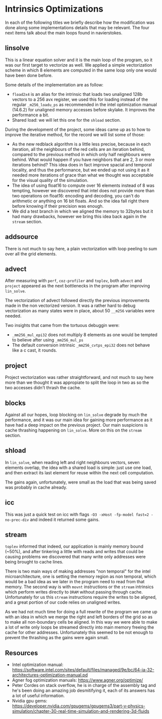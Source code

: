 # Intrinsics Optimizations

In each of the following titles we briefly describe how the modification was
done along some implementations details that may be relevant. The four next
items talk about the main loops found in navierstokes.

## linsolve

This is a linear equation solver and it is the main loop of the program, so it
was our first target to vectorize as well. We applied a simple vectorization
scheme in which 8 elements are computed in the same loop only one would have
been done before.

Some details of the implementation are as follow:

- `fload2x4` is an alias for the intrinsic that loads two unaligned 128b vectors
  to a 256 avx register, we used this for loading instead of the regular
  `_m256_loadu_ps` as recommended in the intel optimization manual (14.6.2) for
  unaligned memory accesses before skylake. It improves the performance a bit.
- Shared load: we will let this one for the `shload` section.

During the development of the project, some ideas came up as to how to improve
the iterative method, for the record we will list some of those:

- As the new redblack algorithm is a little less precise, because in each
  iteration, all the neighbours of the red cells are an iteration behind,
  compared to the previous method in which only half neighbours were behind.
  What would happen if you have neighbors that are 2, 3 or more iterations
  behind? This idea does in fact improve spacial and temporal locality, and thus
  the performance, but we ended up not using it as it needed more iterations of
  grace than what we thought was acceptable for the visual quality of the
  simulation.
- The idea of using float16 to compute over 16 elements instead of 8 was
  tempting, however we discovered that intel does not provide more than two
  operations on float16: encoding and decoding, you can't do arithmetic or
  anything on 16 bit floats. And so the idea fall right there before knowing if
  their precision was enough.
- We did a test branch in which we aligned the memory to 32bytes but it had many
  drawbacks, however we bring this idea back again in the `stream` section.

## addsource

There is not much to say here, a plain vectorization with loop peeling to sum
over all the grid elements.

## advect

After measuring with `perf`, `coz-profiler` and `toplev`, both `advect` and
`project` appeared as the next bottlenecks in the program after improving
`lin_solve`.

The vectorization of advect followed directly the previous improvements made in
the non vectorized version. It was a rather hard to debug vectorization as many
states were in place, about 50 `__m256` variables were needed.

Two insights that came from the tortuous debuggin were:

- `_mm256_mul_epi32` does not multiply 8 elements as one would be tempted to
  believe after using `_mm256_mul_ps`
- The default conversion intrinsic `_mm256_cvtps_epi32` does not behave like a c
  cast, it rounds.

## project

Project vectorization was rather straightforward, and not much to say here more
than we thought it was appropiate to split the loop in two as so the two
accesses didn't thrash the cache.

## blocks

Against all our hopes, loop blocking on `lin_solve` degrade by much the
performance, and it was our main idea for gaining more performance as it have
had a deep impact on the previous project. Our main suspicions is cache
thrashing happening on `lin_solve`. More on this on the `stream` section.

## shload

In `lin_solve`, when reading left and right neighbours vectors, seven elements
overlap, the idea with a shared load is simple: just use one load, and then
extract its last element for reuse within the next cell computation.

The gains again, unfortunately, were small as the load that was being saved was
probably in cache already.

## icc

This was just a quick test on icc with flags `-O3 -xHost -fp-model fast=2
-no-prec-div` and indeed it returned some gains.

## stream

`toplev` informed that indeed, our application is mainly memory bound (~50%),
and after tinkering a little with reads and writes that could be causing
problems we discovered that many write only addresses were being brought to
cache lines.

There is two main ways of making addresses "non temporal" for the intel
microarchitecture, one is setting the memory region as non temporal, which would
be a bad idea as we later in the program need to read from that memory. The
second way is with `movnt` instructions or the `stream` intrinsics which perform
writes directly to `DRAM` without passing through cache. Unfortunately for us
this `stream` instructions require the writes to be aligned, and a great portion
of our code relies on unaligned writes.

As we had not much time for doing a full rewrite of the program we came up with
an idea in which we merge the right and left borders of the grid so as to make
all non-boundary cells be aligned. In this way we were able to make a lot of
write only loops be streamed directly into main memory freeing the cache for
other addresses. Unfortunately this seemed to be not enough to prevent the
thrashing as the gains were again small.

## Resources

- Intel optimization manual:
  https://software.intel.com/sites/default/files/managed/9e/bc/64-ia-32-architectures-optimization-manual.pd
- Agner fog optimization manuals: https://www.agner.org/optimize/
- Peter Cordes on stack overflow, he is in charge of the assembly tag and he's
  been doing an amazing job desmitifying it, each of its answers has a lot of
  useful information.
- Nvidia gpu gems:
  https://developer.nvidia.com/gpugems/gpugems3/part-v-physics-simulation/chapter-30-real-time-simulation-and-rendering-3d-fluids
